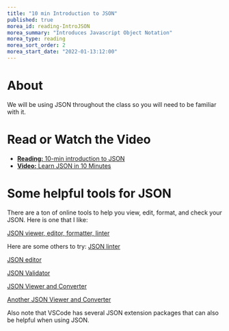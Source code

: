 ```yaml
---
title: "10 min Introduction to JSON"
published: true
morea_id: reading-IntroJSON
morea_summary: "Introduces Javascript Object Notation"
morea_type: reading
morea_sort_order: 2
morea_start_date: "2022-01-13:12:00"
---
```

# About
We will be using JSON throughout the class so you will need to be familiar with it. 

# Read or Watch the Video
- [**Reading:** 10-min introduction to JSON](https://beginnersbook.com/2015/04/json-tutorial/) 
- [**Video:** Learn JSON in 10 Minutes](https://www.youtube.com/watch?v=iiADhChRriM)

# Some helpful tools for JSON
There are a ton of online tools to help you view, edit, format, and check your JSON. Here is one that I like: 

[JSON viewer, editor, formatter, linter](http://jsonviewer.stack.hu/)

Here are some others to try:
[JSON linter](https://jsonlint.com/)

[JSON editor](https://www.cleancss.com/json-editor/)

[JSON Validator](https://www.cleancss.com/json-validator/)

[JSON Viewer and Converter](https://codebeautify.org/jsonviewer)

[Another JSON Viewer and Converter](https://jsonformatter.org/)

Also note that VSCode has several JSON extension packages that can also be helpful when using JSON. 